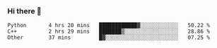 ### Hi there 👋

<!--START_SECTION:waka-->

```text
Python       4 hrs 20 mins   ████████████▓░░░░░░░░░░░░   50.22 %
C++          2 hrs 29 mins   ███████▒░░░░░░░░░░░░░░░░░   28.86 %
Other        37 mins         █▓░░░░░░░░░░░░░░░░░░░░░░░   07.25 %
```

<!--END_SECTION:waka-->
